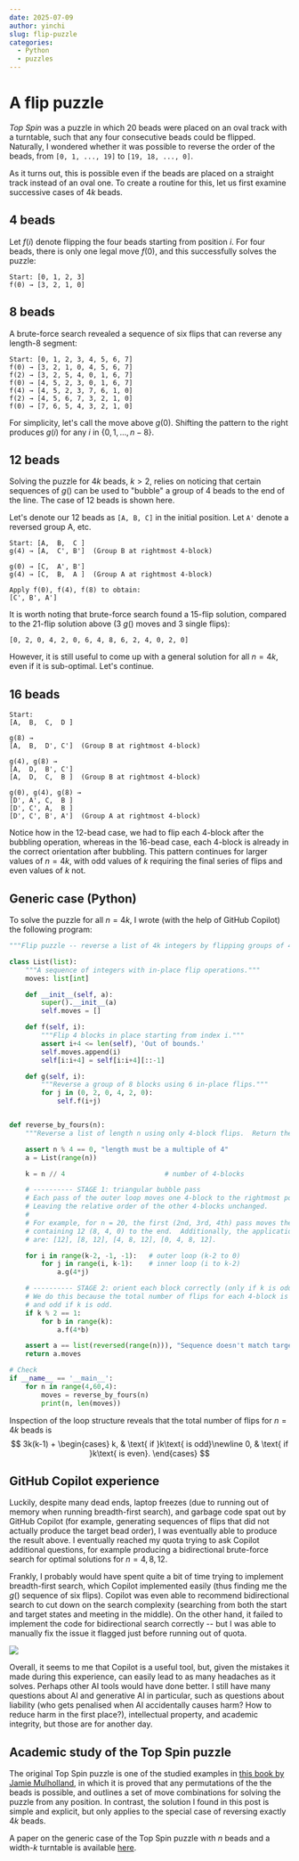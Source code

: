 ```yaml
---
date: 2025-07-09
author: yinchi
slug: flip-puzzle
categories:
  - Python
  - puzzles
---
```


# A flip puzzle

*Top Spin* was a puzzle in which 20 beads were placed on an oval track with a turntable, such that any four consecutive beads could be flipped.  Naturally, I wondered whether it was possible to reverse the order of the beads, from `[0, 1, ..., 19]` to `[19, 18, ..., 0]`.

As it turns out, this is possible even if the beads are placed on a straight track instead of an oval one.  <!-- more --> To create a routine for this, let us first examine successive cases of $4k$ beads.

## 4 beads

Let $f(i)$ denote flipping the four beads starting from position $i$.  For four beads, there is only one legal move $f(0)$, and this successfully solves the puzzle:

```
Start: [0, 1, 2, 3]
f(0) → [3, 2, 1, 0]
```

## 8 beads

A brute-force search revealed a sequence of six flips that can reverse any length-8 segment:
```
Start: [0, 1, 2, 3, 4, 5, 6, 7]
f(0) → [3, 2, 1, 0, 4, 5, 6, 7]
f(2) → [3, 2, 5, 4, 0, 1, 6, 7]
f(0) → [4, 5, 2, 3, 0, 1, 6, 7]
f(4) → [4, 5, 2, 3, 7, 6, 1, 0]
f(2) → [4, 5, 6, 7, 3, 2, 1, 0]
f(0) → [7, 6, 5, 4, 3, 2, 1, 0]
```

For simplicity, let's call the move above $g(0)$.  Shifting the pattern to the right produces $g(i)$ for any $i$ in $\{0, 1, \ldots, n-8\}$.


## 12 beads

Solving the puzzle for $4k$ beads, $k>2$, relies on noticing that certain sequences of $g()$ can be used to "bubble" a group of 4 beads to the end of the line.  The case of 12 beads is shown here.

Let's denote our 12 beads as `[A, B, C]` in the initial position.  Let `A'` denote a reversed group A, etc.

```
Start: [A,  B,  C ]
g(4) → [A,  C', B']  (Group B at rightmost 4-block)

g(0) → [C,  A', B']
g(4) → [C,  B,  A ]  (Group A at rightmost 4-block)

Apply f(0), f(4), f(8) to obtain:
[C', B', A']
```

It is worth noting that brute-force search found a 15-flip solution, compared to the 21-flip solution above (3 $g()$ moves and 3 single flips):
```
[0, 2, 0, 4, 2, 0, 6, 4, 8, 6, 2, 4, 0, 2, 0]
```

However, it is still useful to come up with a general solution for all $n=4k$, even if it is sub-optimal.  Let's continue.

## 16 beads

```
Start:
[A,  B,  C,  D ]

g(8) →
[A,  B,  D', C']  (Group B at rightmost 4-block)

g(4), g(8) →
[A,  D,  B', C']
[A,  D,  C,  B ]  (Group B at rightmost 4-block)

g(0), g(4), g(8) →
[D', A', C,  B ]
[D', C', A,  B ]
[D', C', B', A']  (Group A at rightmost 4-block)
```

Notice how in the 12-bead case, we had to flip each 4-block after the bubbling operation, whereas in the 16-bead case, each 4-block is already in the correct orientation after bubbling.  This pattern continues for larger values of $n=4k$, with odd values of $k$ requiring the final series of flips and even values of $k$ not.

## Generic case (Python)

To solve the puzzle for all $n=4k$, I wrote (with the help of GitHub Copilot) the following program:

```py
"""Flip puzzle -- reverse a list of 4k integers by flipping groups of 4 consecutive slots only."""

class List(list):
    """A sequence of integers with in-place flip operations."""
    moves: list[int]

    def __init__(self, a):
        super().__init__(a)
        self.moves = []

    def f(self, i):
        """Flip 4 blocks in place starting from index i."""
        assert i+4 <= len(self), 'Out of bounds.'
        self.moves.append(i)
        self[i:i+4] = self[i:i+4][::-1]

    def g(self, i):
        """Reverse a group of 8 blocks using 6 in-place flips."""
        for j in (0, 2, 0, 4, 2, 0):
            self.f(i+j)


def reverse_by_fours(n):
    """Reverse a list of length n using only 4-block flips.  Return the move list."""

    assert n % 4 == 0, "length must be a multiple of 4"
    a = List(range(n))

    k = n // 4                         # number of 4-blocks

    # ---------- STAGE 1: triangular bubble pass
    # Each pass of the outer loop moves one 4-block to the rightmost position,
    # Leaving the relative order of the other 4-blocks unchanged.
    #
    # For example, for n = 20, the first (2nd, 3rd, 4th) pass moves the 4-block
    # containing 12 (8, 4, 0) to the end.  Additionally, the applications of move g()
    # are: [12], [8, 12], [4, 8, 12], [0, 4, 8, 12].

    for i in range(k-2, -1, -1):   # outer loop (k-2 to 0)
        for j in range(i, k-1):    # inner loop (i to k-2)
            a.g(4*j)

    # ---------- STAGE 2: orient each block correctly (only if k is odd)
    # We do this because the total number of flips for each 4-block is even if k is even,
    # and odd if k is odd.
    if k % 2 == 1:
        for b in range(k):
            a.f(4*b)

    assert a == list(reversed(range(n))), "Sequence doesn't match target."
    return a.moves

# Check
if __name__ == '__main__':
    for n in range(4,60,4):
        moves = reverse_by_fours(n)
        print(n, len(moves))
```

Inspection of the loop structure reveals that the total number of flips for $n=4k$ beads is
$$
3k(k-1) + \begin{cases}
k, & \text{ if }k\text{ is odd}\newline
0, & \text{ if }k\text{ is even}.
\end{cases}
$$

## GitHub Copilot experience

Luckily, despite many dead ends, laptop freezes (due to running out of memory when running breadth-first search), and garbage code spat out by GitHub Copilot (for example, generating sequences of flips that did not actually produce the target bead order), I was eventually able to produce the result above.  I eventually reached my quota trying to ask Copilot additional questions, for example producing a bidirectional brute-force search for optimal solutions for $n=4,8,12$.

Frankly, I probably would have spent quite a bit of time trying to implement breadth-first search, which Copilot implemented easily (thus finding me the $g()$ sequence of six flips).  Copilot was even able to recommend bidirectional search to cut down on the search complexity (searching from both the start and target states and meeting in the middle).  On the other hand, it failed to implement the code for bidirectional search correctly -- but I was able to manually fix the issue it flagged just before running out of quota.

![](../img/copilot.png)

Overall, it seems to me that Copilot is a useful tool, but, given the mistakes it made during this experience, can easily lead to as many headaches as it solves.  Perhaps other AI tools would have done better.  I still have many questions about AI and generative AI in particular, such as questions about liability (who gets penalised when AI accidentally causes harm? How to reduce harm in the first place?), intellectual property, and academic integrity, but those are for another day.

## Academic study of the Top Spin puzzle

The original Top Spin puzzle is one of the studied examples in [this book by Jamie Mulholland](https://www.sfu.ca/~jtmulhol/math302/notes/permutation-puzzles-book.pdf), in which it is proved that any permutations of the the beads is possible, and outlines a set of move combinations for solving the puzzle from any position.  In contrast, the solution I found in this post is simple and explicit, but only applies to the special case of reversing exactly $4k$ beads.

A paper on the generic case of the Top Spin puzzle with $n$ beads and a width-$k$ turntable is available [here](https://scholar.rose-hulman.edu/rhumj/vol12/iss1/5).
